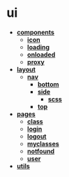 <!-- this entire file is auto-generated -->

# ui

<!-- optional markdown-notes-tree directory description starts here -->

<!-- optional markdown-notes-tree directory description ends here -->

- [**components**](components)
  - [**icon**](components/icon)
  - [**loading**](components/loading)
  - [**onloaded**](components/onloaded)
  - [**proxy**](components/proxy)
- [**layout**](layout)
  - [**nav**](layout/nav)
    - [**bottom**](layout/nav/bottom)
    - [**side**](layout/nav/side)
      - [**scss**](layout/nav/side/scss)
    - [**top**](layout/nav/top)
- [**pages**](pages)
  - [**class**](pages/class)
  - [**login**](pages/login)
  - [**logout**](pages/logout)
  - [**myclasses**](pages/myclasses)
  - [**notfound**](pages/notfound)
  - [**user**](pages/user)
- [**utils**](utils)
